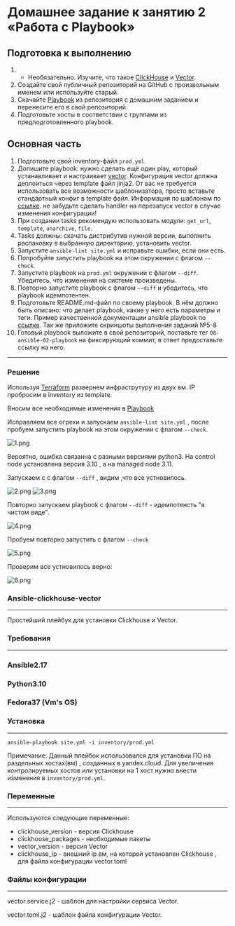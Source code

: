 # Домашнее задание к занятию 2 «Работа с Playbook»

## Подготовка к выполнению

1. * Необязательно. Изучите, что такое [ClickHouse](https://www.youtube.com/watch?v=fjTNS2zkeBs) и [Vector](https://www.youtube.com/watch?v=CgEhyffisLY).
2. Создайте свой публичный репозиторий на GitHub с произвольным именем или используйте старый.
3. Скачайте [Playbook](./playbook/) из репозитория с домашним заданием и перенесите его в свой репозиторий.
4. Подготовьте хосты в соответствии с группами из предподготовленного playbook.

## Основная часть

1. Подготовьте свой inventory-файл `prod.yml`.
2. Допишите playbook: нужно сделать ещё один play, который устанавливает и настраивает [vector](https://vector.dev). Конфигурация vector должна деплоиться через template файл jinja2. От вас не требуется использовать все возможности шаблонизатора, просто вставьте стандартный конфиг в template файл. Информация по шаблонам по [ссылке](https://www.dmosk.ru/instruktions.php?object=ansible-nginx-install). не забудьте сделать handler на перезапуск vector в случае изменения конфигурации!
3. При создании tasks рекомендую использовать модули: `get_url`, `template`, `unarchive`, `file`.
4. Tasks должны: скачать дистрибутив нужной версии, выполнить распаковку в выбранную директорию, установить vector.
5. Запустите `ansible-lint site.yml` и исправьте ошибки, если они есть.
6. Попробуйте запустить playbook на этом окружении с флагом `--check`.
7. Запустите playbook на `prod.yml` окружении с флагом `--diff`. Убедитесь, что изменения на системе произведены.
8. Повторно запустите playbook с флагом `--diff` и убедитесь, что playbook идемпотентен.
9. Подготовьте README.md-файл по своему playbook. В нём должно быть описано: что делает playbook, какие у него есть параметры и теги. Пример качественной документации ansible playbook по [ссылке](https://github.com/opensearch-project/ansible-playbook). Так же приложите скриншоты выполнения заданий №5-8
10. Готовый playbook выложите в свой репозиторий, поставьте тег `08-ansible-02-playbook` на фиксирующий коммит, в ответ предоставьте ссылку на него.

---

### Решение

Используя [Terraform](./terraform) развернем инфраструтуру из двух вм. IP пробросим в inventory из template.

Вносим все необходимые изменения в [Playbook](./playbook/site.yml)

Исправляем все огрехи и запускаем `ansible-lint site.yml` , после пробуем запустить playbook на этом окружении с флагом `--check`.

![1.png](./img/1.png)

Вероятно, ошибка связанна с разными версиями python3. На control node установлена версия 3.10 , а на managed node 3.11.

Запускаем с с флагом `--diff` , видим ,что все устновилось.

![2.png](./img/2.png)
![3.png](./img/3.png)

Повторно запускаем playbook с флагом `--diff` - идемпотенсть "в чистом виде". 

![4.png](./img/4.png)

Пробуем повторно запустить с флагом `--check`

![5.png](./img/5.png)

Проверим все устновилось верно:

![6.png](./img/6.png)

### Ansible-clickhouse-vector
---
Простейший плейбук для установки Clickhouse и Vector.

### Требования
---

### Ansible2.17
### Python3.10
### Fedora37 (Vm's OS)

### Установка
---

`ansible-playbook site.yml -i inventory/prod.yml`

Примечание: 
Данный плейбок использовался для установки ПО на раздельных хостах(вм) , созданных в yandex.cloud.
Для увеличения контролируемых хостов или установки на 1 хост нужно внести изменения в `inventory/prod.yml`.

### Переменные
---
Используются следующие переменные:

- clickhouse_version  -  версия Clickhouse
- clickhouse_packages -  необходимые пакеты
- vector_version      -  версия Vector
- clickhouse_ip       -  внешний ip вм, на которой установлен Clickhouse , для файла конфигурации vector.toml 

### Файлы конфигурации
---
vector.service.j2 - шаблон для настройки сервиса Vector.

vector.toml.j2 - шаблон файла конфигурации Vector.

